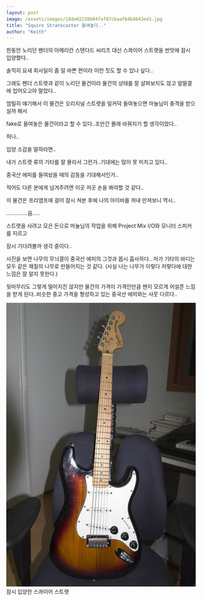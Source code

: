 ```yaml
---
layout: post
image: /assets/images/18de02238b04faf87cbaaf64b4643ed1.jpg
title: "Squire Stratocaster 들여놓다.."
author: "Keith"
---
```



한동안 노리던 펜더의 아메리칸 스텐다드 씨리즈 대신 스콰이어 스트랫을 싼맛에 잠시 입양했다..

솔직히 요새 회사일이 좀 덜 바쁜 편이라 이런 짓도 할 수 있나 싶다..

그래도 펜더 스트렛과 같이 노리던 물건이라 물건의 상태를 잘 살펴보지도 않고 얼떨결에 업어오고야 말았다..

엄밀히 얘기해서 이 물건은 오리지널 스트랫을 덜커덕 들여놓으면 마눌님이 충격을 받으실까 해서

fake로 들여놓은 물건이라고 할 수 있다..조만간 몰래 바꿔치기 할 생각이었다..

허나..

입양 소감을 말하라면..

내가 스트랫 류의 기타를 잘 몰라서 그런가..기대에는 많이 못 미치고 있다..

중국산 에피를 들여놨을 때의 감동을 기대해서인가..

적어도 다른 분에게 넘겨주려면 이곳 저곳 손을 봐야할 것 같다..

이 물건은 프리앰프에 걸어 잠시 쳐본 후에 나의 아이바를 꺼내 만져보니 역시..

..............음.....

스트랫을 사려고 모은 돈으로 마눌님의 작업을 위해 Project Mix I/O와 모니터 스피커를 지르고

잠시 기다려볼까 생각 중이다..

사진을 보면 나무의 무늬결이 중국산 에피의 그것과 몹시 흡사하다.. 저가 기타의 바디는 모두 같은 재질의 나무로 만들어지는 것 같다. (사실 나는 나무가 이렇다 저렇다에 대한 느낌은 잘 알지 못한다.)

뒷마무리도 그렇게 떨어지진 않지만 물건의 가격이 가격인만큼 왠지 모르게 어설픈 느낌을 받게 된다..비슷한 중고 가격을 형성하고 있는 중국산 에피와는 사뭇 다르다..

![image](/assets/images/18de02238b04faf87cbaaf64b4643ed1.jpg)잠시 입양한 스콰이어 스트랫




